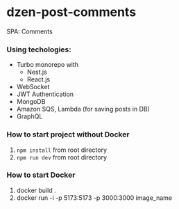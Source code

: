 # dzen-post-comments
SPA: Comments 

### Using techologies: 
* Turbo monorepo with
    * Nest.js
    * React.js
* WebSocket
* JWT Authentication
* MongoDB
* Amazon SQS, Lambda (for saving posts in DB)
* GraphQL

### How to start project without Docker
1. `npm install` from root directory
2. `npm run dev` from root directory

### How to start Docker
1. docker build .
2. docker run -i -p 5173:5173 -p 3000:3000  image_name 


